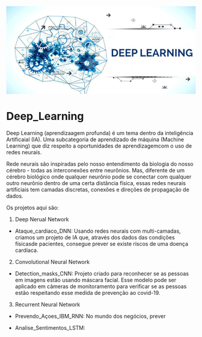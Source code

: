 <img src="banner.jpg"/>

# Deep_Learning

Deep Learning (aprendizaagem profunda) é um tema dentro da inteligência Artificaial (IA). 
Uma subcategoria de aprendizado de máquina (Machine Learning) que diz respeito a oportunidades de aprendizagemcom o uso de redes neurais.

Rede neurais são inspiradas pelo nosso entendimento da biologia do nosso cérebro - todas as interconexões entre neurônios.
Mas, diferente de um cérebro biológico onde qualquer neurônio pode se conectar com qualquer outro neurônio dentro de uma certa distância física,
essas redes neurais artificiais tem camadas discretas, conexões e direções de propagação de dados.

Os projetos aqui são:

1. Deep Nerual Network

* Ataque_cardiaco_DNN: Usando redes neurais com multi-camadas, criamos um projeto de IA que, através dos dados das condições físicasde pacientes, consegue prever se existe riscos de uma doença cardíaca.

2. Convolutional Neural Network

* Detection_masks_CNN: Projeto criado para reconhecer se as pessoas em imagens estão usando máscara facial. 
Esse modelo pode ser aplicado em câmeras de monitoramento para verificar se as pessoas estão respeitando esse medida de prevenção ao covid-19.

3. Recurrent Neural Network

* Prevendo_Açoes_IBM_RNN: No mundo dos negócios, prever 


* Analise_Sentimentos_LSTM: 
